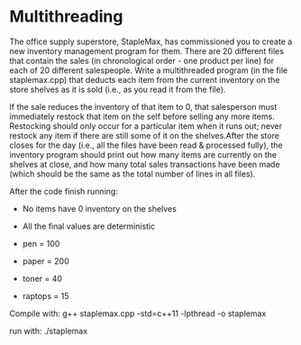 # Multithreading

The office supply superstore, StapleMax, has commissioned you to create a new inventory management program for them. There are 20 different files that contain the sales (in chronological order - one product per line) for each of 20 different salespeople. Write a multithreaded program (in the file staplemax.cpp) that deducts each item from the current inventory on the store shelves as it is sold (i.e., as you read it from the file).

If the sale reduces the inventory of that item to 0, that salesperson must immediately restock that item on the self before selling any more items. 
Restocking should only occur for a particular item when it runs out; never restock any item if there are still some of it on the shelves.After the store closes for the day (i.e., all the files have been read & processed fully), the inventory program should print out how many items are currently on the shelves at close, and how many total sales transactions have been made (which should be the same as the total number of lines in all files). 

After the code finish running: 

- No items have 0 inventory on the shelves
- All the final values are deterministic


- pen = 100 
- paper = 200
- toner = 40
- raptops = 15


Compile with: g++ staplemax.cpp -std=c++11 -lpthread -o staplemax

run with: ./staplemax


